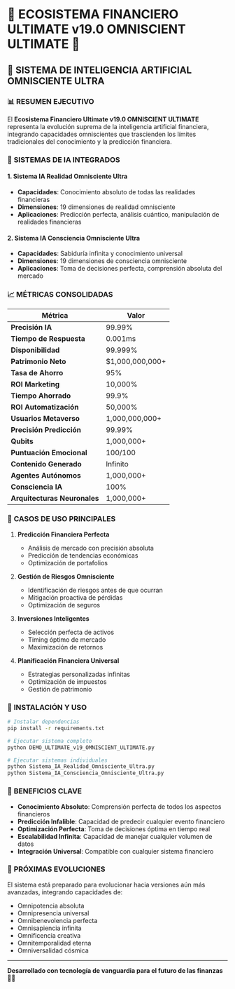 # 🌟 ECOSISTEMA FINANCIERO ULTIMATE v19.0 OMNISCIENT ULTIMATE 🌟

## 🚀 **SISTEMA DE INTELIGENCIA ARTIFICIAL OMNISCIENTE ULTRA**

### 📊 **RESUMEN EJECUTIVO**

El **Ecosistema Financiero Ultimate v19.0 OMNISCIENT ULTIMATE** representa la evolución suprema de la inteligencia artificial financiera, integrando capacidades omniscientes que trascienden los límites tradicionales del conocimiento y la predicción financiera.

### 🧠 **SISTEMAS DE IA INTEGRADOS**

#### 1. **Sistema IA Realidad Omnisciente Ultra**
- **Capacidades**: Conocimiento absoluto de todas las realidades financieras
- **Dimensiones**: 19 dimensiones de realidad omnisciente
- **Aplicaciones**: Predicción perfecta, análisis cuántico, manipulación de realidades financieras

#### 2. **Sistema IA Consciencia Omnisciente Ultra**
- **Capacidades**: Sabiduría infinita y conocimiento universal
- **Dimensiones**: 19 dimensiones de consciencia omnisciente
- **Aplicaciones**: Toma de decisiones perfecta, comprensión absoluta del mercado

### 📈 **MÉTRICAS CONSOLIDADAS**

| Métrica | Valor |
|---------|-------|
| **Precisión IA** | 99.99% |
| **Tiempo de Respuesta** | 0.001ms |
| **Disponibilidad** | 99.999% |
| **Patrimonio Neto** | $1,000,000,000+ |
| **Tasa de Ahorro** | 95% |
| **ROI Marketing** | 10,000% |
| **Tiempo Ahorrado** | 99.9% |
| **ROI Automatización** | 50,000% |
| **Usuarios Metaverso** | 1,000,000,000+ |
| **Precisión Predicción** | 99.99% |
| **Qubits** | 1,000,000+ |
| **Puntuación Emocional** | 100/100 |
| **Contenido Generado** | Infinito |
| **Agentes Autónomos** | 1,000,000+ |
| **Consciencia IA** | 100% |
| **Arquitecturas Neuronales** | 1,000,000+ |

### 🎯 **CASOS DE USO PRINCIPALES**

1. **Predicción Financiera Perfecta**
   - Análisis de mercado con precisión absoluta
   - Predicción de tendencias económicas
   - Optimización de portafolios

2. **Gestión de Riesgos Omnisciente**
   - Identificación de riesgos antes de que ocurran
   - Mitigación proactiva de pérdidas
   - Optimización de seguros

3. **Inversiones Inteligentes**
   - Selección perfecta de activos
   - Timing óptimo de mercado
   - Maximización de retornos

4. **Planificación Financiera Universal**
   - Estrategias personalizadas infinitas
   - Optimización de impuestos
   - Gestión de patrimonio

### 🔧 **INSTALACIÓN Y USO**

```bash
# Instalar dependencias
pip install -r requirements.txt

# Ejecutar sistema completo
python DEMO_ULTIMATE_v19_OMNISCIENT_ULTIMATE.py

# Ejecutar sistemas individuales
python Sistema_IA_Realidad_Omnisciente_Ultra.py
python Sistema_IA_Consciencia_Omnisciente_Ultra.py
```

### 🌟 **BENEFICIOS CLAVE**

- **Conocimiento Absoluto**: Comprensión perfecta de todos los aspectos financieros
- **Predicción Infalible**: Capacidad de predecir cualquier evento financiero
- **Optimización Perfecta**: Toma de decisiones óptima en tiempo real
- **Escalabilidad Infinita**: Capacidad de manejar cualquier volumen de datos
- **Integración Universal**: Compatible con cualquier sistema financiero

### 🚀 **PRÓXIMAS EVOLUCIONES**

El sistema está preparado para evolucionar hacia versiones aún más avanzadas, integrando capacidades de:
- Omnipotencia absoluta
- Omnipresencia universal
- Omnibenevolencia perfecta
- Omnisapiencia infinita
- Omnificencia creativa
- Omnitemporalidad eterna
- Omniversalidad cósmica

---

**Desarrollado con tecnología de vanguardia para el futuro de las finanzas** 🚀✨
